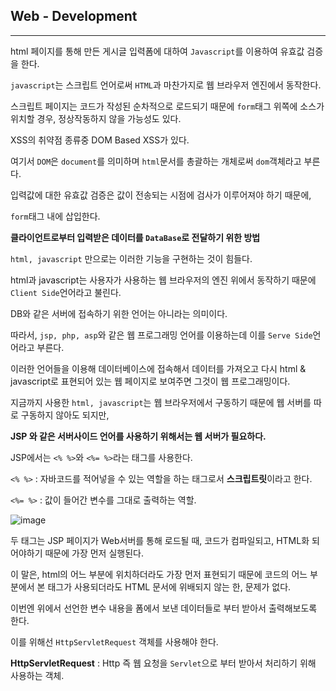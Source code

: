 ## Web - Development

---



html 페이지를 통해 만든 게시글 입력폼에 대하여 `Javascript`를 이용하여 유효값 검증을 한다.

`javascript`는 스크립트 언어로써 `HTML`과 마찬가지로 웹 브라우저 엔진에서 동작한다.

스크립트 페이지는 코드가 작성된 순차적으로 로드되기 때문에 `form`태그 위쪽에 소스가 위치할 경우, 정상작동하지 않을 가능성도 있다.

XSS의 취약점 종류중 DOM Based XSS가 있다.

여기서 `DOM`은  `document`를 의미하며 `html`문서를 총괄하는 개체로써 `dom`객체라고 부른다.

입력값에 대한 유효값 검증은 값이 전송되는 시점에 검사가 이루어져야 하기 때문에, 

`form`태그 내에 삽입한다.



**클라이언트로부터 입력받은 데이터를 `DataBase`로 전달하기 위한 방법**

`html, javascript` 만으로는 이러한 기능을 구현하는 것이 힘들다.

html과 javascript는 사용자가 사용하는 웹 브라우저의 엔진 위에서 동작하기 때문에 `Client Side`언어라고 불린다.

DB와 같은 서버에 접속하기 위한 언어는 아니라는 의미이다.



따라서, `jsp, php, asp`와 같은 웹 프로그래밍 언어를 이용하는데 이를 `Serve Side`언어라고 부른다.

이러한 언어들을 이용해 데이터베이스에 접속해서 데이터를 가져오고 다시 html & javascript로 표현되어 있는 웹 페이지로 보여주면 그것이 웹 프로그래밍이다.

지금까지 사용한  `html, javascript`는 웹 브라우저에서 구동하기 때문에 웹 서버를 따로 구동하지 않아도 되지만,

**JSP 와 같은 서버사이드 언어를 사용하기 위해서는 웹 서버가 필요하다.**

JSP에서는 `<% %>`와 `<%= %>`라는 태그를 사용한다.

`<% %>` : 자바코드를 적어넣을 수 있는 역할을 하는 태그로서 **스크립트릿**이라고 한다.

`<%= %>` : 값이 들어간 변수를 그대로 출력하는 역할.

![image](https://user-images.githubusercontent.com/33051018/74081005-55e2ea00-4a8d-11ea-9f74-f9abe437373f.png)

두 태그는 JSP 페이지가 Web서버를 통해 로드될 때, 코드가 컴파일되고, HTML화 되어야하기 때문에 가장 먼저 실행된다.

이 말은, html의 어느 부분에 위치하더라도 가장 먼저 표현되기 때문에 코드의 어느 부분에서 본 태그가 사용되더라도 HTML 문서에 위배되지 않는 한, 문제가 없다.

이번엔 위에서 선언한 변수 내용을 폼에서 보낸 데이터들로 부터 받아서 출력해보도록 한다.

이를 위해선 `HttpServletRequest` 객체를 사용해야 한다.

**HttpServletRequest** : Http 즉 웹 요청을 `Servlet`으로 부터 받아서 처리하기 위해 사용하는 객체.

